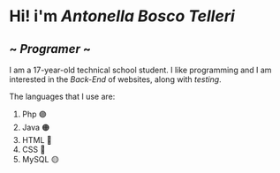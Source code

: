 # Hi! i'm *Antonella Bosco Telleri* 
 ##  ~ *Programer* ~

I am a 17-year-old technical school student.
I like programming and I am interested in the *Back-End* of websites, along with *testing*.


The languages ​​that I use are:
1. Php 🟣
2. Java 🟠
3. HTML 🔵
4. CSS 🔴
5. MySQL 🟡

